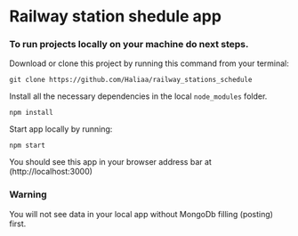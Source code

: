# Railway station shedule app

### To run projects locally on your machine do next steps.

Download or clone this project by running this command from your terminal:
```
git clone https://github.com/Haliaa/railway_stations_schedule 
```

Install all the necessary dependencies in the local `node_modules` folder.
```
npm install
```

Start app locally by running:
```
npm start
```

You should see this app in your browser address bar at (http://localhost:3000)

### Warning
You will not see data in your local app without MongoDb filling (posting) first.


